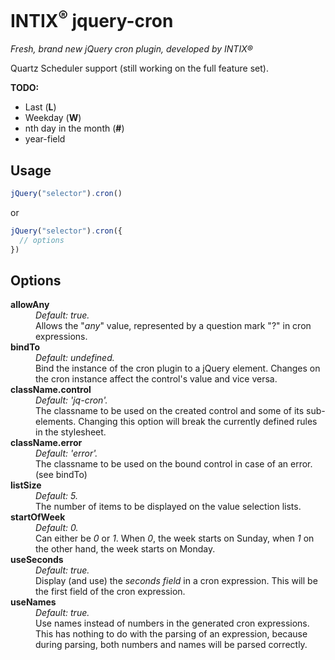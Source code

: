 # INTIX<sup>®</sup> jquery-cron
_Fresh, brand new jQuery cron plugin, developed by INTIX®_


Quartz Scheduler support (still working on the full feature set).

**TODO:** 
 * Last (**L**)
 * Weekday (**W**)
 * nth day in the month (**#**)
 * year-field

## Usage
```javascript
jQuery("selector").cron()
```
or
```javascript
jQuery("selector").cron({
  // options
})
```


## Options
<dl>

<dt><b>allowAny</b></dt>
<dd><em>Default: true.</em></dd>
<dd>Allows the "<em>any</em>" value, represented by a question mark "?" in cron expressions.<dd>

<dt><b>bindTo</b></dt>
<dd><em>Default: undefined.</em></dd>
<dd>Bind the instance of the cron plugin to a jQuery element. Changes on the cron instance affect the control's value and vice versa.<dd>

<dt><b>className.control</b></dt>
<dd><em>Default: 'jq-cron'.</em></dd>
<dd>The classname to be used on the created control and some of its sub-elements. Changing this option will break the currently defined rules in the stylesheet.<dd>

<dt><b>className.error</b></dt>
<dd><em>Default: 'error'.</em></dd>
<dd>The classname to be used on the bound control in case of an error. (see bindTo)<dd>

<dt><b>listSize</b></dt>
<dd><em>Default: 5.</em></dd>
<dd>The number of items to be displayed on the value selection lists.<dd>

<dt><b>startOfWeek</b></dt>
<dd><em>Default: 0.</em></dd>
<dd>Can either be <em>0</em> or <em>1</em>. When <em>0</em>, the week starts on Sunday, when <em>1</em> on the other hand, the week starts on Monday.<dd>

<dt><b>useSeconds</b></dt>
<dd><em>Default: true.</em></dd>
<dd>Display (and use) the <em>seconds field</em> in a cron expression. This will be the first field of the cron expression.<dd>

<dt><b>useNames</b></dt>
<dd><em>Default: true.</em></dd>
<dd>Use names instead of numbers in the generated cron expressions. This has nothing to do with the parsing of an expression, because during parsing, both numbers and names will be parsed correctly.<dd>

</dl>

